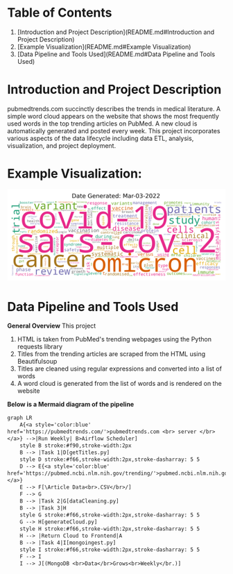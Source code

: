 
# Table of Contents 
1. [Introduction and Project Description](README.md#Introduction and Project Description)
2. [Example Visualization](README.md#Example Visualization)
3. [Data Pipeline and Tools Used](README.md#Data Pipeline and Tools Used)
# Introduction and Project Description
pubmedtrends.com succinctly describes the trends in medical literature. A simple word cloud appears on the website that shows the most frequently used words in the top trending articles on PubMed. A new cloud is automatically generated and posted every week. This project incorporates various aspects of the data lifecycle including data ETL, analysis, visualization, and project deployment.
# Example Visualization:
![Example cloud](static/Mar-03-2022.png)
# Data Pipeline and Tools Used
**General Overview**
This project 

1. HTML is taken from PubMed's trending webpages using the Python requests library
2. Titles from the trending articles are scraped from the HTML using Beautifulsoup 
3. Titles are cleaned using regular expressions and converted into a list of words
4. A word cloud is generated from the list of words and is rendered on the website

**Below is a Mermaid diagram of the pipeline**
``` mermaid
graph LR
    A{<a style='color:blue' href='https://pubmedtrends.com/'>pubmedtrends.com <br> server </br></a>} -->|Run Weekly| B>Airflow Scheduler]
    style B stroke:#f90,stroke-width:2px
    B --> |Task 1|D[getTitles.py]
    style D stroke:#f66,stroke-width:2px,stroke-dasharray: 5 5
    D --> E{<a style='color:blue' href='https://pubmed.ncbi.nlm.nih.gov/trending/'>pubmed.ncbi.nlm.nih.gov/<br>trending/</br></a>}
    E --> F[\Article Data<br>.CSV</br>/]
    F --> G
    B --> |Task 2|G[dataCleaning.py]
    B --> |Task 3|H
    style G stroke:#f66,stroke-width:2px,stroke-dasharray: 5 5
    G --> H[generateCloud.py]
    style H stroke:#f66,stroke-width:2px,stroke-dasharray: 5 5
    H --> |Return Cloud to Frontend|A
    B --> |Task 4|I[mongoingest.py]
    style I stroke:#f66,stroke-width:2px,stroke-dasharray: 5 5
    F --> I
    I --> J[(MongoDB <br>Data</br>Grows<br>Weekly</br.)]
```

